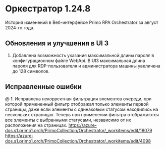 # Оркестратор 1.24.8

История изменений в Веб-интерфейсе Primo RPA Orchestrator за август 2024-го года. 

## Обновления и улучшения в UI 3

1. Добавлена возможность указания максимальной длины пароля в конфигурационном файле WebApi. В UI3 максимальная длина пароля для RDP-пользователя и администратора машины увеличена до 128 символов.


## Исправленные ошибки

@ 1. Исправлена некорректная фильтрация элементов очереди, при которой примененный фильтр отображал только элементы первой страницы, даже если элементы с одинаковым статусом находились на нескольких страницах. Теперь при применении фильтра отображаются все элементы с выбранными статусами, независимо от их расположения на страницах.
https://azure-dos.s1.primo1.orch/PrimoCollection/Orchestrator/_workitems/edit/18079
https://azure-dos.s1.primo1.orch/PrimoCollection/Orchestrator/_workitems/edit/4098







